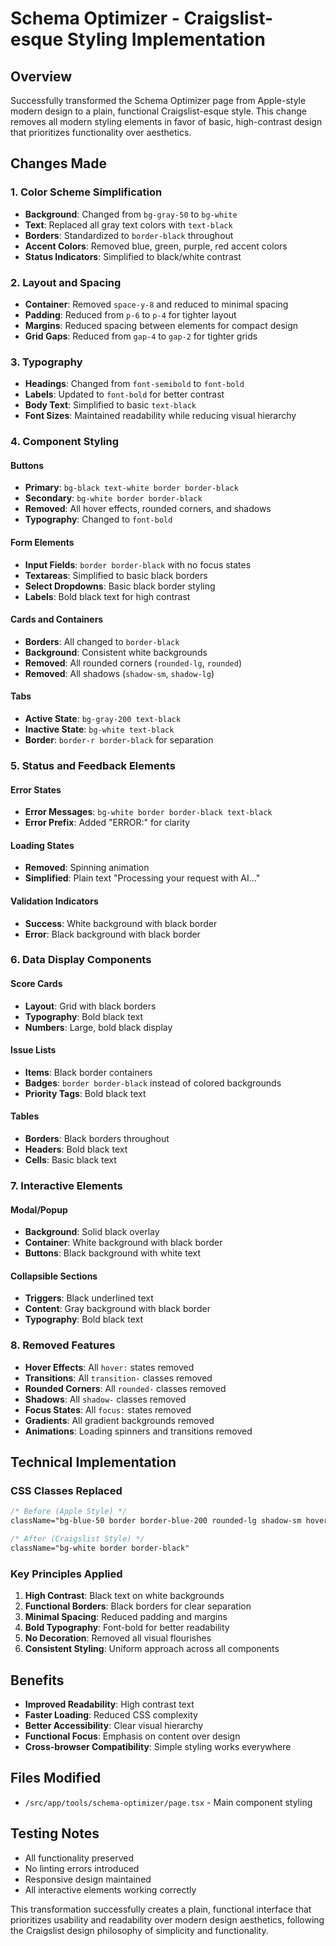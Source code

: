 # Schema Optimizer - Craigslist-esque Styling Implementation

## Overview
Successfully transformed the Schema Optimizer page from Apple-style modern design to a plain, functional Craigslist-esque style. This change removes all modern styling elements in favor of basic, high-contrast design that prioritizes functionality over aesthetics.

## Changes Made

### 1. Color Scheme Simplification
- **Background**: Changed from `bg-gray-50` to `bg-white`
- **Text**: Replaced all gray text colors with `text-black`
- **Borders**: Standardized to `border-black` throughout
- **Accent Colors**: Removed blue, green, purple, red accent colors
- **Status Indicators**: Simplified to black/white contrast

### 2. Layout and Spacing
- **Container**: Removed `space-y-8` and reduced to minimal spacing
- **Padding**: Reduced from `p-6` to `p-4` for tighter layout
- **Margins**: Reduced spacing between elements for compact design
- **Grid Gaps**: Reduced from `gap-4` to `gap-2` for tighter grids

### 3. Typography
- **Headings**: Changed from `font-semibold` to `font-bold`
- **Labels**: Updated to `font-bold` for better contrast
- **Body Text**: Simplified to basic `text-black`
- **Font Sizes**: Maintained readability while reducing visual hierarchy

### 4. Component Styling

#### Buttons
- **Primary**: `bg-black text-white border border-black`
- **Secondary**: `bg-white border border-black`
- **Removed**: All hover effects, rounded corners, and shadows
- **Typography**: Changed to `font-bold`

#### Form Elements
- **Input Fields**: `border border-black` with no focus states
- **Textareas**: Simplified to basic black borders
- **Select Dropdowns**: Basic black border styling
- **Labels**: Bold black text for high contrast

#### Cards and Containers
- **Borders**: All changed to `border-black`
- **Background**: Consistent white backgrounds
- **Removed**: All rounded corners (`rounded-lg`, `rounded`)
- **Removed**: All shadows (`shadow-sm`, `shadow-lg`)

#### Tabs
- **Active State**: `bg-gray-200 text-black`
- **Inactive State**: `bg-white text-black`
- **Border**: `border-r border-black` for separation

### 5. Status and Feedback Elements

#### Error States
- **Error Messages**: `bg-white border border-black text-black`
- **Error Prefix**: Added "ERROR:" for clarity

#### Loading States
- **Removed**: Spinning animation
- **Simplified**: Plain text "Processing your request with AI..."

#### Validation Indicators
- **Success**: White background with black border
- **Error**: Black background with black border

### 6. Data Display Components

#### Score Cards
- **Layout**: Grid with black borders
- **Typography**: Bold black text
- **Numbers**: Large, bold black display

#### Issue Lists
- **Items**: Black border containers
- **Badges**: `border border-black` instead of colored backgrounds
- **Priority Tags**: Bold black text

#### Tables
- **Borders**: Black borders throughout
- **Headers**: Bold black text
- **Cells**: Basic black text

### 7. Interactive Elements

#### Modal/Popup
- **Background**: Solid black overlay
- **Container**: White background with black border
- **Buttons**: Black background with white text

#### Collapsible Sections
- **Triggers**: Black underlined text
- **Content**: Gray background with black border
- **Typography**: Bold black text

### 8. Removed Features
- **Hover Effects**: All `hover:` states removed
- **Transitions**: All `transition-` classes removed
- **Rounded Corners**: All `rounded-` classes removed
- **Shadows**: All `shadow-` classes removed
- **Focus States**: All `focus:` states removed
- **Gradients**: All gradient backgrounds removed
- **Animations**: Loading spinners and transitions removed

## Technical Implementation

### CSS Classes Replaced
```css
/* Before (Apple Style) */
className="bg-blue-50 border border-blue-200 rounded-lg shadow-sm hover:bg-blue-100 transition-colors"

/* After (Craigslist Style) */
className="bg-white border border-black"
```

### Key Principles Applied
1. **High Contrast**: Black text on white backgrounds
2. **Functional Borders**: Black borders for clear separation
3. **Minimal Spacing**: Reduced padding and margins
4. **Bold Typography**: Font-bold for better readability
5. **No Decoration**: Removed all visual flourishes
6. **Consistent Styling**: Uniform approach across all components

## Benefits
- **Improved Readability**: High contrast text
- **Faster Loading**: Reduced CSS complexity
- **Better Accessibility**: Clear visual hierarchy
- **Functional Focus**: Emphasis on content over design
- **Cross-browser Compatibility**: Simple styling works everywhere

## Files Modified
- `/src/app/tools/schema-optimizer/page.tsx` - Main component styling

## Testing Notes
- All functionality preserved
- No linting errors introduced
- Responsive design maintained
- All interactive elements working correctly

This transformation successfully creates a plain, functional interface that prioritizes usability and readability over modern design aesthetics, following the Craigslist design philosophy of simplicity and functionality.

